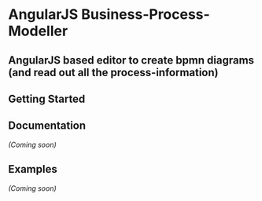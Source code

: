 # AngularJS Business-Process-Modeller

## AngularJS based editor to create bpmn diagrams (and read out all the process-information)

## Getting Started

## Documentation
_(Coming soon)_

## Examples
_(Coming soon)_

